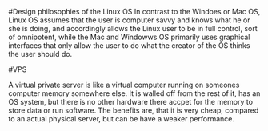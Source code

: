 #Design philosophies of the Linux OS
In contrast to the Windoes or Mac OS, Linux OS assumes that the user is computer savvy and knows what he or she is doing, and accordingly allows the Linux user to be in full control, sort of omnipotent, while the Mac and Windowws OS primarily uses graphical interfaces that only allow the user to do what the creator of the OS thinks the user should do. 

#VPS

A virtual private server is like a virtual computer running on someones computer memory somewhere else. It is walled off from the rest of it, has an OS system, but there is no other hardware there accpet for the memory to store data or run software. The benefits are, that it is very cheap, compared to an actual physical server, but can be have a weaker performance. 